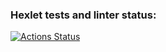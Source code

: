 ### Hexlet tests and linter status:
[![Actions Status](https://github.com/L30PRD/java-project-72/actions/workflows/hexlet-check.yml/badge.svg)](https://github.com/L30PRD/java-project-72/actions)